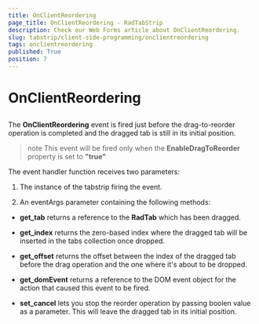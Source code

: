 ```yaml
---
title: OnClientReordering
page_title: OnClientReordering - RadTabStrip
description: Check our Web Forms article about OnClientReordering.
slug: tabstrip/client-side-programming/onclientreordering
tags: onclientreordering
published: True
position: 7
---
```


# OnClientReordering



## 

The **OnClientReordering** event is fired just before the drag-to-reorder operation is completed and the dragged tab is still in its initial position.

>note This event will be fired only when the **EnableDragToReorder** property is set to **"true"** 
>


The event handler function receives two parameters:

1. The instance of the tabstrip firing the event.

1. An eventArgs parameter containing the following methods:

* **get_tab** returns a reference to the **RadTab** which has been dragged.

* **get_index** returns the zero-based index where the dragged tab will be inserted in the tabs collection once dropped.

* **get_offset** returns the offset between the index of the dragged tab before the drag operation and the one where it's about to be dropped.

* **get_domEvent** returns a reference to the DOM event object for the action that caused this event to be fired.

* **set_cancel** lets you stop the reorder operation by passing boolen value as a parameter. This will leave the dragged tab in its initial position.
